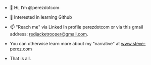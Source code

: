 - 👋 Hi, I’m @perezdotcom
- 👀 Interested in learning Github


- 📫 "Reach me" via Linked In profile perezdotcom or via this gmail address: redjacketrooper@gmail.com.
- You can otherwise learn more about my "narrative" at www.steve-perez.com
- That is all.

<!---
perezdotcom/perezdotcom is a ✨ special ✨ repository because its `README.md` (this file) appears on your GitHub profile.
You can click the Preview link to take a look at your changes.
--->
